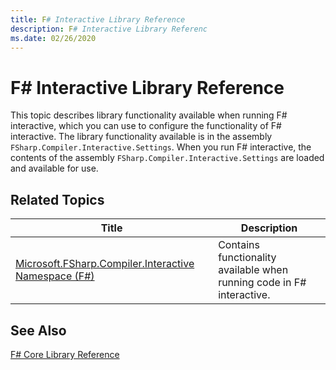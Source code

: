 ```yaml
---
title: F# Interactive Library Reference
description: F# Interactive Library Referenc
ms.date: 02/26/2020
---
```


# F# Interactive Library Reference

This topic describes library functionality available when running F# interactive, which you can use to configure the functionality of F# interactive. The library functionality available is in the assembly `FSharp.Compiler.Interactive.Settings`. When you run F# interactive, the contents of the assembly `FSharp.Compiler.Interactive.Settings` are loaded and available for use.

## Related Topics

|Title|Description|
|-----|-----------|
|[Microsoft.FSharp.Compiler.Interactive Namespace &#40;F&#35;&#41;](index.md)|Contains functionality available when running code in F# interactive.|

## See Also
[F# Core Library Reference](../core-library-reference/fsharp-core-library-reference.md)